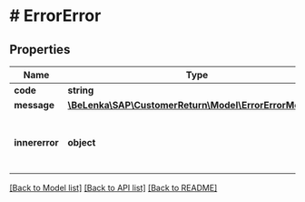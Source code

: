 # # ErrorError

## Properties

Name | Type | Description | Notes
------------ | ------------- | ------------- | -------------
**code** | **string** |  |
**message** | [**\BeLenka\SAP\CustomerReturn\Model\ErrorErrorMessage**](ErrorErrorMessage.md) |  |
**innererror** | **object** | The structure of this object is service-specific | [optional]

[[Back to Model list]](../../README.md#models) [[Back to API list]](../../README.md#endpoints) [[Back to README]](../../README.md)
